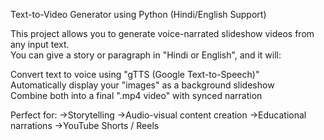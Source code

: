  Text-to-Video Generator using Python (Hindi/English Support)

This project allows you to generate voice-narrated slideshow videos from any input text.  
You can give a story or paragraph in "Hindi or English", and it will:

 Convert text to voice using "gTTS (Google Text-to-Speech)"  
 Automatically display your "images" as a background slideshow  
 Combine both into a final ".mp4 video" with synced narration

Perfect for:
 ->Storytelling
 ->Audio-visual content creation
 ->Educational narrations
 ->YouTube Shorts / Reels


